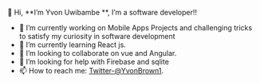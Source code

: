👋 Hi, **I’m Yvon Uwibambe **, I’m a software  developer!!

-  🔭 I’m currently working on Mobile Apps Projects and challenging tricks to satisfy my curiosity in software development
- 🌱 I’m currently learning React js.
- 👯 I’m looking to collaborate on vue and Angular.
- 🤔 I’m looking for help with Firebase and sqlite
- 📫 How to reach me: [Twitter-@YvonBrown1](https://twitter.com/YvonBrown1).



<!---
Yvon-Uwibambe/Yvon-Uwibambe is a ✨ special ✨ repository because its `README.md` (this file) appears on your GitHub profile.
You can click the Preview link to take a look at your changes.
--->
